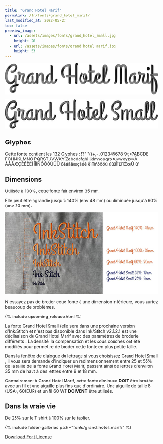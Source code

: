 ```yaml
---
title: "Grand Hotel Marif"
permalink: /fr/fonts/grand_hotel_marif/
last_modified_at: 2022-05-27
toc: false
preview_image:
  - url: /assets/images/fonts/grand_hotel_small.jpg
    height: 20
  - url: /assets/images/fonts/grand_hotel_marif.jpg
    height: 53
---
```



![grand_hotel_marif](/assets/images/fonts/grand_hotel_marif.jpg)

![grand_hotel_marif](/assets/images/fonts/grand_hotel_small.jpg)





## Glyphes
Cette fonte contient les 132 Glyphes :
!?"''()+,-
.012345678
9:;=?ABCDE
FGHIJKLMNO
PQRSTUVWXY
Zabcdefghi
jklmnopqrs
tuvwxyz«»À
ÁÂÃÆÇÈÉÊËÌ
ÍÎÏÑÔÕÖÚÛÜ
ßàáâãæçèéê
ëìíîïñôõöù
úûüĨĩĽľŒœŨ
ũ’


## Dimensions

Utilisée à 100%, cette fonte fait environ 35 mm.

Elle peut être agrandie jusqu'à 140% (env 48 mm) ou diminuée jusqu'à 60% (env 20 mm).

![Dimensions Grand Hotel](/assets/images/fonts/Sizing/grandhotelsizing.jpg)

N'essayez pas de broder cette fonte à une dimension inférieure, vous auriez beaucoup de problèmes. 

{% include upcoming_release.html %}

La fonte Grand Hotel Small (elle sera dans une prochaine version d'Ink/Stitch et n'est pas disponible dans Ink/Stitch v2.1.2.) est une déclinaison de Grand Hotel Marif avec des paramètres de broderie différents . La densité, la compensation et les sous couches ont été modifiés pour permettre de broder cette fonte en plus petite taille.

Dans la fenêtre de dialogue du lettrage si vous choisissez Grand Hotel Small , il vous sera demandé d'indiquer un redimensionnement entre 25 et 55% de la taille de la fonte Grand Hotel Marif, passant ainsi de lettres d'environ 35 mm de haut à des lettres entre 9 et 18 mm.

Contrairement à Grand Hotel Marif, cette fonte diminuée **DOIT** être brodée avec un fil et une aiguille plus fins que d'ordinaire. Une aiguille de taille 8 (USA), 60(EUR) et un fil 60 WT **DOIVENT** être utilisés.



## Dans la vraie vie
De 25% sur le T shirt  à 100% sur le tablier.

{% include folder-galleries path="fonts/grand_hotel_marif/" %}

[Download Font License](https://github.com/inkstitch/inkstitch/tree/main/fonts/grand_hotel_marif/LICENSE)
